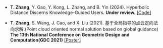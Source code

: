 - <strong>T. Zhang</strong>, Y. Gao, Y. Kong, L. Zhang, and B. Yin (2024). Hyperbolic Distance Discerns Knowledge-Guided Users. <strong>Under review.</strong> [[Code]](https://github.com/zasuji/DHN-2024)

- <strong>T. Zhang</strong>, S. Wang, J. Cao, and X. Liu (2021). 基于全局指导的点云定向法向求解.(Point cloud oriented normal solution based on global guidance) <strong>The 13th National Conference on Geometric Design and Computation(GDC 2021)</strong> [[Poster]](https://github.com/zasuji/zasuji.github.io/blob/main/document/poster.pdf)
